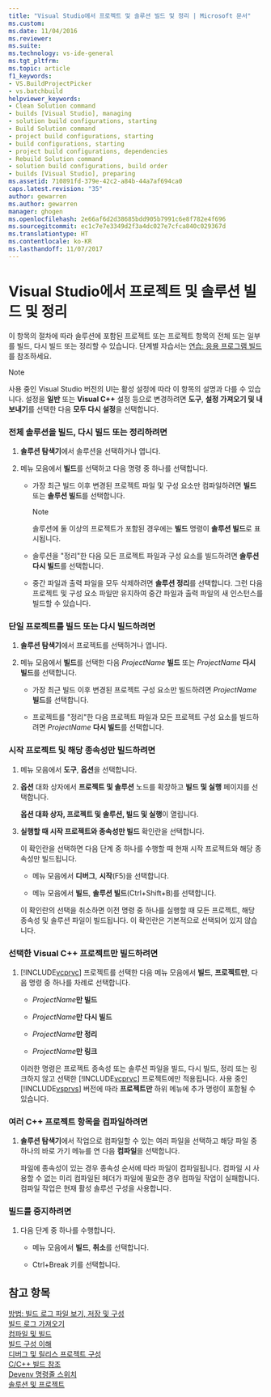 ```yaml
---
title: "Visual Studio에서 프로젝트 및 솔루션 빌드 및 정리 | Microsoft 문서"
ms.custom: 
ms.date: 11/04/2016
ms.reviewer: 
ms.suite: 
ms.technology: vs-ide-general
ms.tgt_pltfrm: 
ms.topic: article
f1_keywords:
- VS.BuildProjectPicker
- vs.batchbuild
helpviewer_keywords:
- Clean Solution command
- builds [Visual Studio], managing
- solution build configurations, starting
- Build Solution command
- project build configurations, starting
- build configurations, starting
- project build configurations, dependencies
- Rebuild Solution command
- solution build configurations, build order
- builds [Visual Studio], preparing
ms.assetid: 710891fd-379e-42c2-a84b-44a7af694ca0
caps.latest.revision: "35"
author: gewarren
ms.author: gewarren
manager: ghogen
ms.openlocfilehash: 2e66af6d2d38685bdd905b7991c6e8f782e4f696
ms.sourcegitcommit: ec1c7e7e3349d2f3a4dc027e7cfca840c029367d
ms.translationtype: HT
ms.contentlocale: ko-KR
ms.lasthandoff: 11/07/2017
---
```

# <a name="building-and-cleaning-projects-and-solutions-in-visual-studio"></a>Visual Studio에서 프로젝트 및 솔루션 빌드 및 정리
이 항목의 절차에 따라 솔루션에 포함된 프로젝트 또는 프로젝트 항목의 전체 또는 일부를 빌드, 다시 빌드 또는 정리할 수 있습니다. 단계별 자습서는 [연습: 응용 프로그램 빌드](../ide/walkthrough-building-an-application.md)를 참조하세요.  
  
> [!NOTE]
> 사용 중인 Visual Studio 버전의 UI는 활성 설정에 따라 이 항목의 설명과 다를 수 있습니다. 설정을 **일반** 또는 **Visual C++** 설정 등으로 변경하려면 **도구**, **설정 가져오기 및 내보내기**를 선택한 다음 **모두 다시 설정**을 선택합니다.
  
### <a name="to-build-rebuild-or-clean-an-entire-solution"></a>전체 솔루션을 빌드, 다시 빌드 또는 정리하려면  
  
1.  **솔루션 탐색기**에서 솔루션을 선택하거나 엽니다.  
  
2.  메뉴 모음에서 **빌드**를 선택하고 다음 명령 중 하나를 선택합니다.  
  
    -   가장 최근 빌드 이후 변경된 프로젝트 파일 및 구성 요소만 컴파일하려면 **빌드** 또는 **솔루션 빌드**를 선택합니다.  
  
        > [!NOTE]
        >  솔루션에 둘 이상의 프로젝트가 포함된 경우에는 **빌드** 명령이 **솔루션 빌드**로 표시됩니다.  
  
    -   솔루션을 "정리"한 다음 모든 프로젝트 파일과 구성 요소를 빌드하려면 **솔루션 다시 빌드**를 선택합니다.  
  
    -   중간 파일과 출력 파일을 모두 삭제하려면 **솔루션 정리**를 선택합니다. 그런 다음 프로젝트 및 구성 요소 파일만 유지하여 중간 파일과 출력 파일의 새 인스턴스를 빌드할 수 있습니다.  
  
### <a name="to-build-or-rebuild-a-single-project"></a>단일 프로젝트를 빌드 또는 다시 빌드하려면  
  
1.  **솔루션 탐색기**에서 프로젝트를 선택하거나 엽니다.  
  
2.  메뉴 모음에서 **빌드**를 선택한 다음 *ProjectName* **빌드** 또는 *ProjectName* **다시 빌드**를 선택합니다.  
  
    -   가장 최근 빌드 이후 변경된 프로젝트 구성 요소만 빌드하려면 *ProjectName* **빌드**를 선택합니다.  
  
    -   프로젝트를 "정리"한 다음 프로젝트 파일과 모든 프로젝트 구성 요소를 빌드하려면 *ProjectName* **다시 빌드**를 선택합니다.  
  
### <a name="to-build-only-the-startup-project-and-its-dependencies"></a>시작 프로젝트 및 해당 종속성만 빌드하려면  
  
1.  메뉴 모음에서 **도구**, **옵션**을 선택합니다.  
  
2.  **옵션** 대화 상자에서 **프로젝트 및 솔루션** 노드를 확장하고 **빌드 및 실행** 페이지를 선택합니다.  
  
     **옵션 대화 상자, 프로젝트 및 솔루션, 빌드 및 실행**이 열립니다.  
  
3.  **실행할 때 시작 프로젝트와 종속성만 빌드** 확인란을 선택합니다.  
  
     이 확인란을 선택하면 다음 단계 중 하나를 수행할 때 현재 시작 프로젝트와 해당 종속성만 빌드됩니다.  
  
    -   메뉴 모음에서 **디버그**, **시작**(F5)을 선택합니다.  
  
    -   메뉴 모음에서 **빌드**, **솔루션 빌드**(Ctrl+Shift+B)를 선택합니다.  
  
    이 확인란의 선택을 취소하면 이전 명령 중 하나를 실행할 때 모든 프로젝트, 해당 종속성 및 솔루션 파일이 빌드됩니다. 이 확인란은 기본적으로 선택되어 있지 않습니다.  
  
### <a name="to-build-only-the-selected-visual-c-project"></a>선택한 Visual C++ 프로젝트만 빌드하려면  
  
1.  [!INCLUDE[vcprvc](../code-quality/includes/vcprvc_md.md)] 프로젝트를 선택한 다음 메뉴 모음에서 **빌드**, **프로젝트만**, 다음 명령 중 하나를 차례로 선택합니다.  
  
    -   *ProjectName***만 빌드**  
  
    -   *ProjectName***만 다시 빌드**  
  
    -   *ProjectName***만 정리**  
  
    -   *ProjectName***만 링크**  
  
    이러한 명령은 프로젝트 종속성 또는 솔루션 파일을 빌드, 다시 빌드, 정리 또는 링크하지 않고 선택한 [!INCLUDE[vcprvc](../code-quality/includes/vcprvc_md.md)] 프로젝트에만 적용됩니다. 사용 중인 [!INCLUDE[vsprvs](../code-quality/includes/vsprvs_md.md)] 버전에 따라 **프로젝트만** 하위 메뉴에 추가 명령이 포함될 수 있습니다.  
  
### <a name="to-compile-multiple-c-project-items"></a>여러 C++ 프로젝트 항목을 컴파일하려면  
  
1.  **솔루션 탐색기**에서 작업으로 컴파일할 수 있는 여러 파일을 선택하고 해당 파일 중 하나의 바로 가기 메뉴를 연 다음 **컴파일**을 선택합니다.  
  
    파일에 종속성이 있는 경우 종속성 순서에 따라 파일이 컴파일됩니다. 컴파일 시 사용할 수 없는 미리 컴파일된 헤더가 파일에 필요한 경우 컴파일 작업이 실패합니다. 컴파일 작업은 현재 활성 솔루션 구성을 사용합니다.  
  
### <a name="to-stop-a-build"></a>빌드를 중지하려면  
  
1.  다음 단계 중 하나를 수행합니다.  
  
    -   메뉴 모음에서 **빌드**, **취소**를 선택합니다.  
  
    -   Ctrl+Break 키를 선택합니다.  
  
## <a name="see-also"></a>참고 항목
[방법: 빌드 로그 파일 보기, 저장 및 구성](../ide/how-to-view-save-and-configure-build-log-files.md)   
[빌드 로그 가져오기](../msbuild/obtaining-build-logs-with-msbuild.md)   
[컴파일 및 빌드](../ide/compiling-and-building-in-visual-studio.md)   
[빌드 구성 이해](../ide/understanding-build-configurations.md)   
[디버그 및 릴리스 프로젝트 구성](http://msdn.microsoft.com/en-us/0440b300-0614-4511-901a-105b771b236e)   
[C/C++ 빌드 참조](/cpp/build/reference/c-cpp-building-reference)   
[Devenv 명령줄 스위치](../ide/reference/devenv-command-line-switches.md)   
[솔루션 및 프로젝트](../ide/solutions-and-projects-in-visual-studio.md)